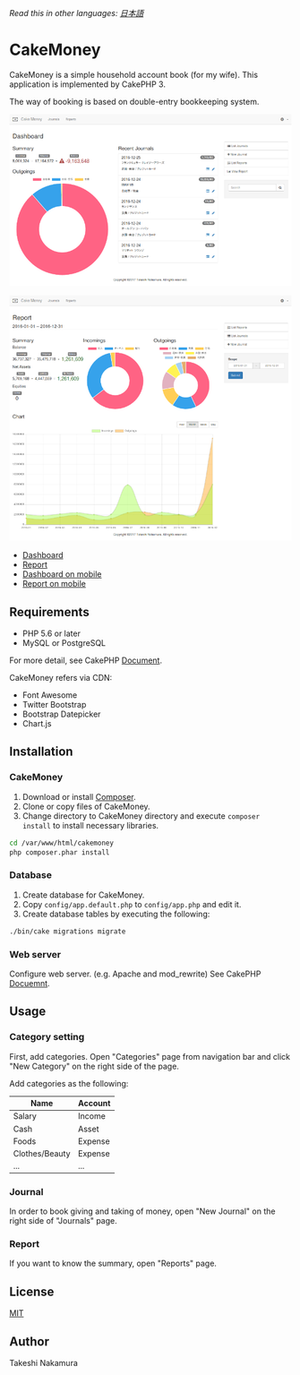 *Read this in other languages: [日本語](README.ja.md)*

# CakeMoney

CakeMoney is a simple household account book (for my wife).
This application is implemented by CakePHP 3.

The way of booking is based on double-entry bookkeeping system.

![Dashboard](webroot/img/screenshots/dashboard-l-en-s.png)

![Report](webroot/img/screenshots/report-l-en-s.png)

* [Dashboard](webroot/img/screenshots/dashboard-l-en.png)
* [Report](webroot/img/screenshots/report-l-en.png)
* [Dashboard on mobile](webroot/img/screenshots/dashboard-s-en.png)
* [Report on mobile](webroot/img/screenshots/report-s-en.png)

## Requirements

* PHP 5.6 or later
* MySQL or PostgreSQL

For more detail, see CakePHP
[Document](https://book.cakephp.org/3.0/en/installation.html).

CakeMoney refers via CDN:
* Font Awesome
* Twitter Bootstrap
* Bootstrap Datepicker
* Chart.js

## Installation

### CakeMoney

1. Download or install [Composer](http://getcomposer.org/doc/00-intro.md).
2. Clone or copy files of CakeMoney.
3. Change directory to CakeMoney directory and
execute `composer install` to install necessary libraries.
```bash
cd /var/www/html/cakemoney
php composer.phar install
```

### Database

1. Create database for CakeMoney.
2. Copy `config/app.default.php` to `config/app.php` and edit it.
3. Create database tables by executing the following:
```bash
./bin/cake migrations migrate
```

### Web server

Configure web server. (e.g. Apache and mod_rewrite)
See CakePHP [Docuemnt](https://book.cakephp.org/3.0/en/installation.html#url-rewriting).

## Usage

### Category setting

First, add categories.
Open "Categories" page from navigation bar and click "New Category" on the
right side of the page.

Add categories as the following:

| Name           | Account |
|----------------|---------|
| Salary         | Income  |
| Cash           | Asset   |
| Foods          | Expense |
| Clothes/Beauty | Expense |
| ...            | ...     |

### Journal

In order to book giving and taking of money,
open "New Journal" on the right side of "Journals" page.

### Report

If you want to know the summary, open "Reports" page.

## License

[MIT](LICENSE)

## Author

Takeshi Nakamura
